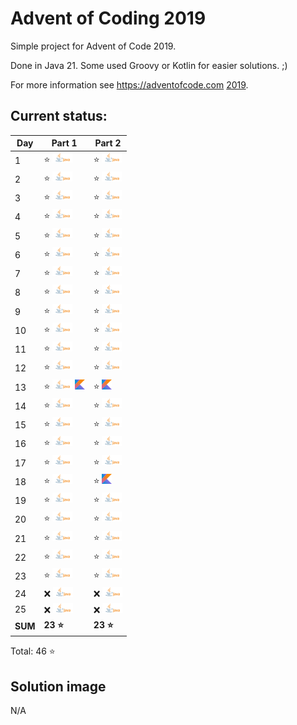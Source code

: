 # Advent of Coding 2019

Simple project for Advent of Code 2019.

Done in Java 21. Some used Groovy or Kotlin for easier solutions. ;)

For more information see https://adventofcode.com [2019](https://adventofcode.com/2019).

## Current status:

| Day     | Part 1                                                  | Part 2                         |
|---------|---------------------------------------------------------|--------------------------------|
| 1       | ⭐ ![Java](../img/java.png)                              | ⭐ ![Java](../img/java.png)     |
| 2       | ⭐ ![Java](../img/java.png)                              | ⭐ ![Java](../img/java.png)     |
| 3       | ⭐ ![Java](../img/java.png)                              | ⭐ ![Java](../img/java.png)     |
| 4       | ⭐ ![Java](../img/java.png)                              | ⭐ ![Java](../img/java.png)     |
| 5       | ⭐ ![Java](../img/java.png)                              | ⭐ ![Java](../img/java.png)     |
| 6       | ⭐ ![Java](../img/java.png)                              | ⭐ ![Java](../img/java.png)     |
| 7       | ⭐ ![Java](../img/java.png)                              | ⭐ ![Java](../img/java.png)     |
| 8       | ⭐ ![Java](../img/java.png)                              | ⭐ ![Java](../img/java.png)     |
| 9       | ⭐ ![Java](../img/java.png)                              | ⭐ ![Java](../img/java.png)     |
| 10      | ⭐ ![Java](../img/java.png)                              | ⭐ ![Java](../img/java.png)     |
| 11      | ⭐ ![Java](../img/java.png)                              | ⭐ ![Java](../img/java.png)     |
| 12      | ⭐ ![Java](../img/java.png)                              | ⭐ ![Java](../img/java.png)     |
| 13      | ⭐ ![Java](../img/java.png) ![Kotlin](../img/kotlin.png) | ⭐ ![Kotlin](../img/kotlin.png) |
| 14      | ⭐ ![Java](../img/java.png)                              | ⭐ ![Java](../img/java.png)     |
| 15      | ⭐ ![Java](../img/java.png)                              | ⭐ ![Java](../img/java.png)     |
| 16      | ⭐ ![Java](../img/java.png)                              | ⭐ ![Java](../img/java.png)     |
| 17      | ⭐ ![Java](../img/java.png)                              | ⭐ ![Java](../img/java.png)     |
| 18      | ⭐ ![Java](../img/java.png)                              | ⭐ ![Kotlin](../img/kotlin.png) |
| 19      | ⭐ ![Java](../img/java.png)                              | ⭐ ![Java](../img/java.png)     |
| 20      | ⭐ ![Java](../img/java.png)                              | ⭐ ![Java](../img/java.png)     |
| 21      | ⭐ ![Java](../img/java.png)                              | ⭐ ![Java](../img/java.png)     |
| 22      | ⭐ ![Java](../img/java.png)                              | ⭐ ![Java](../img/java.png)     |
| 23      | ⭐ ![Java](../img/java.png)                              | ⭐ ![Java](../img/java.png)     |
| 24      | ❌ ![Java](../img/java.png)                              | ❌ ![Java](../img/java.png)     |
| 25      | ❌ ![Java](../img/java.png)                              | ❌ ![Java](../img/java.png)     |
| **SUM** | **23 ⭐**                                                | **23 ⭐**                       |

Total: 46 ⭐

## Solution image
N/A

